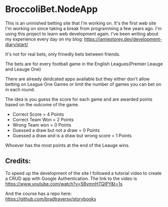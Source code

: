 # BroccoliBet.NodeApp

This is an uninished betting site that I'm working on.
It's the first web site I'm working on since taking a break from programming a few years ago.
I'm using this project to learn web development again.
I've been writing about my experience every day on my blog:
https://jamiestorey.dev/development-diary/start/

It's not for real bets, only frinedly bets between friends.

The bets are for every football game in the English Leagues(Premier Leauge and Leauge One)

There are already deidcated apps available but they either don't allow betting on League One Games
or limit the number of games you can bet on in each round.

The idea is you guess the score for each game and are awarded points based on the outcome of the game.

+ Correct Score = 4 Points
+ Correct Team Won = 2 Points
+ Wrong Team won = 0 Points
+ Guessed a draw but not a draw = 0 Points
+ Guessed a draw and is a draw but wrong score = 1 Points

Whoever has the most points at the end of the Leauge wins.

## Credits:
To speed up the development of the site I followed a tutorial video to create a CRUD app with Google Authentication.
The link to the video is https://www.youtube.com/watch?v=SBvmnHTQIPY&t=1s

And the course has a repo here:
https://github.com/bradtraversy/storybooks
